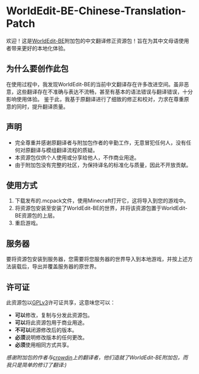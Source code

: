 # WorldEdit-BE-Chinese-Translation-Patch
欢迎！这是[WorldEdit-BE](https://github.com/SIsilicon/WorldEdit-BE/)附加包的中文翻译修正资源包！旨在为其中文母语使用者带来更好的本地化体验。

## 为什么要创作此包
在使用过程中，我发现WorldEdit-BE的当前中文翻译存在许多改进空间。虽非恶意，这些翻译存在不准确与表达不流畅，甚至有基本的语法错误与翻译错误，十分影响使用体验。
鉴于此，我基于原翻译进行了细致的修正和校对，力求在尊重原意的同时，提升翻译质量。

## 声明
- 完全尊重并感谢原翻译者与附加包作者的辛勤工作，无意冒犯任何人，没有任何对原翻译与模组翻译流程的质疑。
- 本资源包仅供个人使用或分享给他人，不作商业用途。
- 由于附加包没有完整的社区，为保持译名的标准化与质量，因此不开放贡献。

## 使用方式
1. 下载发布的.mcpack文件，使用Minecraft打开它，这将导入到您的游戏中。
2. 将资源包安装至安装了WorldEdit-BE的世界，并将该资源包置于WorldEdit-BE资源包的上层。
3. 重启游戏。

## 服务器
要将资源包安装到服务器，您需要将您服务器的世界导入到本地游戏，并按上述方法装载后，导出并覆盖服务器的原世界。

## 许可证
此资源包以[GPLv3](LICENSE.txt)许可证共享，这意味您可以：
- **可以**修改，复制与分发此资源包。
- **可以**将此资源包用于商业用途。
- **不可以**闭源修改后的版本。
- **必须**说明修改版本的任何更改。
- **必须**使用相同方式共享。

_感谢附加包的作者与[crowdin](https://zh.crowdin.com/editor/worldedit-for-bedrock/)上的翻译者，他们造就了WorldEdit-BE附加包，而我只是简单的修订了翻译:)_
